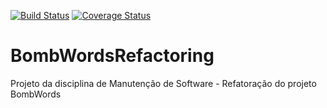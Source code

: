 [![Build Status](https://travis-ci.org/ezequely/pdsproject.png?branch=master)](https://travis-ci.org/ezequely/pdsproject)   [![Coverage Status](https://coveralls.io/repos/ezequely/pdsproject/badge.png?branch=master)](https://coveralls.io/r/ezequely/pdsproject?branch=master)

BombWordsRefactoring
====================
Projeto da disciplina de Manutenção de Software - Refatoração do projeto BombWords

